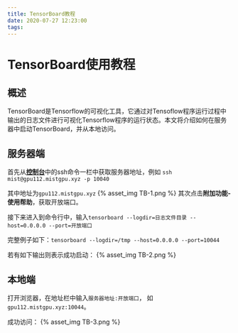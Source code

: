 ```yaml
---
title: TensorBoard教程
date: 2020-07-27 12:23:00
tags:
---
```


# TensorBoard使用教程

## 概述

TensorBoard是Tensorflow的可视化工具，它通过对Tensoflow程序运行过程中输出的日志文件进行可视化Tensorflow程序的运行状态。本文将介绍如何在服务器中启动TensorBoard，并从本地访问。

## 服务器端

首先从[**控制台**](https://mistgpu.com/user/)中的ssh命令一栏中获取服务器地址，例如
`ssh mist@gpu112.mistgpu.xyz -p 10040`

其中地址为`gpu112.mistgpu.xyz`
{% asset_img TB-1.png %}
其次点击**附加功能-使用帮助**，获取开放端口。

接下来进入到命令行中，输入`tensorboard --logdir=日志文件目录 --host=0.0.0.0 --port=开放端口`

完整例子如下：`tensorboard --logdir=/tmp --host=0.0.0.0 --port=10044`

若有如下输出则表示成功启动：
{% asset_img TB-2.png %}

## 本地端

打开浏览器，在地址栏中输入```服务器地址:开放端口```，
如```gpu112.mistgpu.xyz:10044```。

成功访问：
{% asset_img TB-3.png %}